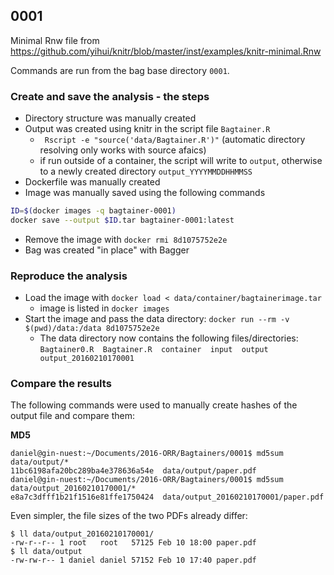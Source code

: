 ## 0001

Minimal Rnw file from https://github.com/yihui/knitr/blob/master/inst/examples/knitr-minimal.Rnw

Commands are run from the bag base directory `0001`.

### Create and save the analysis - the steps

* Directory structure was manually created
* Output was created using knitr in the script file `Bagtainer.R`
  * ` Rscript -e "source('data/Bagtainer.R')"` (automatic directory resolving only works with source afaics)
  * if run outside of a container, the script will write to `output`, otherwise to a newly created directory `output_YYYYMMDDHHMMSS`
* Dockerfile was manually created
* Image was manually saved using the following commands
```bash
ID=$(docker images -q bagtainer-0001)
docker save --output $ID.tar bagtainer-0001:latest
```
* Remove the image with `docker rmi 8d1075752e2e`
* Bag was created "in place" with Bagger

### Reproduce the analysis

* Load the image with `docker load < data/container/bagtainerimage.tar`
  * image is listed in `docker images`
* Start the image and pass the data directory: `docker run --rm -v $(pwd)/data:/data 8d1075752e2e`
  * The data directory now contains the following files/directories: `Bagtainer0.R  Bagtainer.R  container  input  output  output_20160210170001`

### Compare the results

The following commands were used to manually create hashes of the output file and compare them:

**MD5**

```
daniel@gin-nuest:~/Documents/2016-ORR/Bagtainers/0001$ md5sum data/output/*
11bc6198afa20bc289ba4e378636a54e  data/output/paper.pdf
daniel@gin-nuest:~/Documents/2016-ORR/Bagtainers/0001$ md5sum data/output_20160210170001/*
e8a7c3dfff1b21f1516e81ffe1750424  data/output_20160210170001/paper.pdf
```

Even simpler, the file sizes of the two PDFs already differ:

```
$ ll data/output_20160210170001/
-rw-r--r-- 1 root   root   57125 Feb 10 18:00 paper.pdf
$ ll data/output
-rw-rw-r-- 1 daniel daniel 57152 Feb 10 17:40 paper.pdf
```
